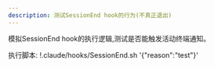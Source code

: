 ```yaml
---
description: 测试SessionEnd hook的行为(不真正退出)
---
```


模拟SessionEnd hook的执行逻辑,测试是否能触发活动终端通知。

执行脚本:
!.claude/hooks/SessionEnd.sh '{"reason":"test"}'
